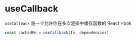 # useCallback
`useCallback` 是一个允许你在多次渲染中缓存函数的 React Hook

```jsx
const cachedFn = useCallback(fn, dependencies);
```